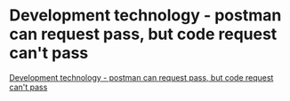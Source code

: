 # Development technology - postman can request pass, but code request can't pass
[Development technology - postman can request pass, but code request can't pass](https://aiwithcloud.com/2022/09/14/development_technology___postman_can_request_pass_but_code_request_cant_pass/)